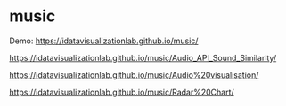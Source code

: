 # music
Demo: https://idatavisualizationlab.github.io/music/

https://idatavisualizationlab.github.io/music/Audio_API_Sound_Similarity/

https://idatavisualizationlab.github.io/music/Audio%20visualisation/


https://idatavisualizationlab.github.io/music/Radar%20Chart/
